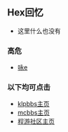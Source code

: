 ## Hex回忆
-  这里什么也没有

### 高危
-  [咏e](https://hexmonster.github.io/eee)

###  以下均可点击
-   [klpbbs主页](https://klpbbs.com/space-uid-127261.html)
-   [mcbbs主页](https://www.mcbbs.net/space-uid-3739794.html)
-   [程游社区主页](https://ucyclub.com/?25)